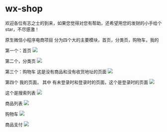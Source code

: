 # wx-shop

欢迎各位有志之士的到来，如果您觉得对您有帮助，还希望用您的发财的小手给个 star，不尽感激！

原生微信小程序电商项目
分为四个大的主要模块，首页，分类页，购物车，我的

第一个：首页
![](https://ae01.alicdn.com/kf/Hbcc09c4eebc74f369ad9c21cb1213947C.png)


第二个，分类页
![](https://ae01.alicdn.com/kf/H6e5cdf9f88e94153801a83c4583e8194c.png)

第三个：购物车
这是没有商品和没有收货地址的页面
![](https://ae01.alicdn.com/kf/Hc30e979851b94fc48cbbfcb4bd62e2a8s.png)


第四个 我的页面， 其中 有未登录时和登录时的页面，这个是登录时的页面
![](https://ae01.alicdn.com/kf/Hb76e93d7b50b43c4bfeddf039b323a9fX.png)

这个是搜索列表
![](https://ae01.alicdn.com/kf/H79cc633da88f42ff9b49a02d434ba77aF.png)

商品列表
![](https://ae01.alicdn.com/kf/Hb2d292ceddd4469f89304590860544acN.png)

购物车 
![](https://ae01.alicdn.com/kf/Ha6736999135f4b1588bb3472fbc5e50cY.png)

商品支付
![](https://ae01.alicdn.com/kf/H5825f21066f949e49ff5fe95d64949940.png)
